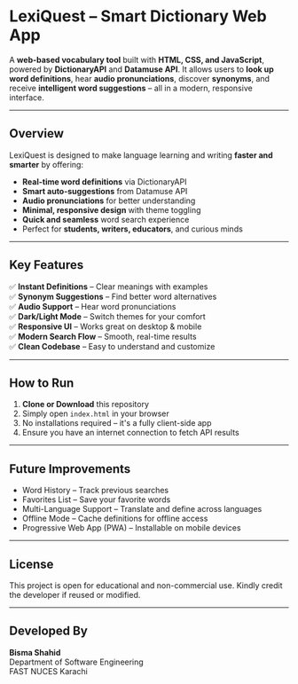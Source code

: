 # LexiQuest – Smart Dictionary Web App  

A **web-based vocabulary tool** built with **HTML, CSS, and JavaScript**, powered by **DictionaryAPI** and **Datamuse API**. It allows users to **look up word definitions**, hear **audio pronunciations**, discover **synonyms**, and receive **intelligent word suggestions** – all in a modern, responsive interface.  

---

## Overview  

LexiQuest is designed to make language learning and writing **faster and smarter** by offering:  

- **Real-time word definitions** via DictionaryAPI  
- **Smart auto-suggestions** from Datamuse API  
- **Audio pronunciations** for better understanding  
- **Minimal, responsive design** with theme toggling  
- **Quick and seamless** word search experience  
- Perfect for **students, writers, educators**, and curious minds  

---

## Key Features  

✅ **Instant Definitions** – Clear meanings with examples  
✅ **Synonym Suggestions** – Find better word alternatives  
✅ **Audio Support** – Hear word pronunciations  
✅ **Dark/Light Mode** – Switch themes for your comfort  
✅ **Responsive UI** – Works great on desktop & mobile  
✅ **Modern Search Flow** – Smooth, real-time results  
✅ **Clean Codebase** – Easy to understand and customize  

---

## How to Run  

1. **Clone or Download** this repository  
2. Simply open `index.html` in your browser  
3. No installations required – it's a fully client-side app  
4. Ensure you have an internet connection to fetch API results  

---

## Future Improvements  

- Word History – Track previous searches  
- Favorites List – Save your favorite words  
- Multi-Language Support – Translate and define across languages  
- Offline Mode – Cache definitions for offline access  
- Progressive Web App (PWA) – Installable on mobile devices  

---

## License  

This project is open for educational and non-commercial use. Kindly credit the developer if reused or modified.  

---

## Developed By  

**Bisma Shahid**  
Department of Software Engineering  
FAST NUCES Karachi  
